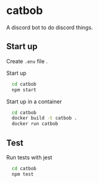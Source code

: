 # catbob

A discord bot to do discord things.

## Start up

Create `.env` file .

Start up

```bash
  cd catbob
  npm start
```

Start up in a container

```bash
  cd catbob
  docker build -t catbob .
  docker run catbob
```

## Test

Run tests with jest

```bash
  cd catbob
  npm test
```
